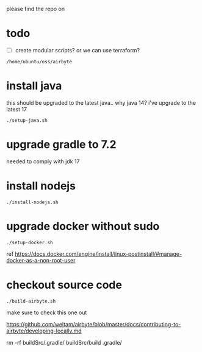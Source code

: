 please find the repo on 

# todo

- [ ] create modular scripts? or we can use terraform?

```shell
/home/ubuntu/oss/airbyte
```

# install java 

this should be upgraded to the latest java.. why java 14? i've upgrade to the latest 17

```
./setup-java.sh
```

# upgrade gradle to 7.2

needed to comply with jdk 17

# install nodejs

```
./install-nodejs.sh
```

# upgrade docker without sudo

```
./setup-docker.sh
```

ref https://docs.docker.com/engine/install/linux-postinstall/#manage-docker-as-a-non-root-user

# checkout source code

```
./build-airbyte.sh
```

make sure to check this one out

https://github.com/weltam/airbyte/blob/master/docs/contributing-to-airbyte/developing-locally.md

 rm -rf buildSrc/.gradle/ buildSrc/build .gradle/